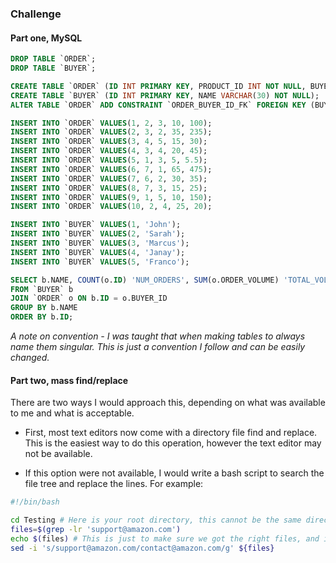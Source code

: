 ### Challenge

#### Part one, MySQL
```SQL
DROP TABLE `ORDER`;
DROP TABLE `BUYER`;

CREATE TABLE `ORDER` (ID INT PRIMARY KEY, PRODUCT_ID INT NOT NULL, BUYER_ID INT NOT NULL, ORDER_VOLUME INT NOT NULL, ORDER_TOTAL_COST FLOAT NOT NULL);
CREATE TABLE `BUYER` (ID INT PRIMARY KEY, NAME VARCHAR(30) NOT NULL);
ALTER TABLE `ORDER` ADD CONSTRAINT `ORDER_BUYER_ID_FK` FOREIGN KEY (BUYER_ID) REFERENCES BUYER(ID);

INSERT INTO `ORDER` VALUES(1, 2, 3, 10, 100);
INSERT INTO `ORDER` VALUES(2, 3, 2, 35, 235);
INSERT INTO `ORDER` VALUES(3, 4, 5, 15, 30);
INSERT INTO `ORDER` VALUES(4, 3, 4, 20, 45);
INSERT INTO `ORDER` VALUES(5, 1, 3, 5, 5.5);
INSERT INTO `ORDER` VALUES(6, 7, 1, 65, 475);
INSERT INTO `ORDER` VALUES(7, 6, 2, 30, 35);
INSERT INTO `ORDER` VALUES(8, 7, 3, 15, 25);
INSERT INTO `ORDER` VALUES(9, 1, 5, 10, 150);
INSERT INTO `ORDER` VALUES(10, 2, 4, 25, 20);

INSERT INTO `BUYER` VALUES(1, 'John');
INSERT INTO `BUYER` VALUES(2, 'Sarah');
INSERT INTO `BUYER` VALUES(3, 'Marcus');
INSERT INTO `BUYER` VALUES(4, 'Janay');
INSERT INTO `BUYER` VALUES(5, 'Franco');

SELECT b.NAME, COUNT(o.ID) 'NUM_ORDERS', SUM(o.ORDER_VOLUME) 'TOTAL_VOLUME', FORMAT(SUM(o.ORDER_TOTAL_COST), 2) 'TOTAL_SPENT'
FROM `BUYER` b
JOIN `ORDER` o ON b.ID = o.BUYER_ID
GROUP BY b.NAME
ORDER BY b.ID;
```

*A note on convention - I was taught that when making tables to always name them singular. This is just a convention I follow and can be easily changed.*

#### Part two, mass find/replace

There are two ways I would approach this, depending on what was available to me and what is acceptable.
- First, most text editors now come with a directory file find and replace. This is the easiest way to do this operation, however the text editor may not be available.

- If this option were not available, I would write a bash script to search the file tree and replace the lines. For example:
```BASH
#!/bin/bash

cd Testing # Here is your root directory, this cannot be the same directory as the script as it will overwrite the script.
files=$(grep -lr 'support@amazon.com')
echo $(files) # This is just to make sure we got the right files, and in case we want to know the files.
sed -i 's/support@amazon.com/contact@amazon.com/g' ${files}
```
